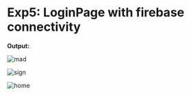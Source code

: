 # Exp5: LoginPage with firebase connectivity

**Output:**


![mad](https://github.com/rohan0110/MAD_LAB_Exp5/assets/110125066/e77a4927-8d9c-4df5-8df5-314bd76ed297)

![sign](https://github.com/rohan0110/MAD_LAB_Exp5/assets/110125066/e0e769ed-b02d-4027-9e41-f460d55ecea2)

![home](https://github.com/rohan0110/MAD_LAB_Exp5/assets/110125066/6c1352b6-970d-4b6a-85a9-ad9fea256373)
